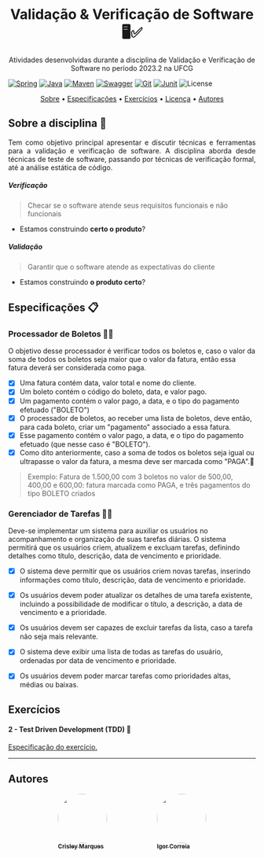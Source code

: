 <h1 align="center"> 
	Validação & Verificação de Software 🖥✅
</h1> 


<p align="center"> 
	Atividades desenvolvidas durante a disciplina de Validação e Verificação de Software no período 2023.2 na UFCG
</p>

[![Spring](https://img.shields.io/badge/Spring-6DB33F?style=for-the-badge&logo=spring&logoColor=white)](https://spring.io/)
[![Java](https://img.shields.io/badge/Java-ED8B00?style=for-the-badge&logo=java&logoColor=white)](https://www.java.com/pt-BR/)
[![Maven](https://img.shields.io/badge/Maven-C71A36?style=for-the-badge&logo=apache-maven&logoColor=white)](https://maven.apache.org/)
[![Swagger](https://img.shields.io/badge/Swagger-85EA2D?style=for-the-badge&logo=swagger&logoColor=black)](https://swagger.io/)
[![Git](https://img.shields.io/badge/Git-F05032?style=for-the-badge&logo=git&logoColor=white)](https://git-scm.com/)
[![Junit]( https://img.shields.io/badge/Junit-25A162?style=for-the-badge&logo=junit5&logoColor=white)](https://junit.org/junit5/)
![License](https://img.shields.io/badge/License-MIT-000000?style=for-the-badge)


<p align="center">
  <a href="#sobre-a-disciplina">Sobre</a> •
  <a href="#especificações-">Especificações</a> •
  <a href="#exercicios-">Exercícios</a> •
  <a href="#licença-">Licença</a> •
  <a href="#autores">Autores</a>
</p>

## Sobre a disciplina 📌
<p align="justify">
Tem como objetivo principal apresentar e discutir técnicas e ferramentas para a validação e verificação de software. A disciplina aborda desde técnicas de teste de software, passando por técnicas de verificação formal, até a análise estática de código. 

##### Verificação
> Checar se o software atende seus requisitos funcionais e não funcionais
- Estamos construindo <b>certo o produto</b>?

##### Validação
> Garantir que o software atende as expectativas do cliente
- Estamos construindo <b>o produto certo</b>?

</p>

## Especificações 📋
### Processador de Boletos 🧾💸

O objetivo desse processador é verificar todos os boletos e, caso o valor da soma de todos os boletos seja maior que o valor da fatura, então essa fatura deverá ser considerada como paga.

- [x]  Uma fatura contém data, valor total e nome do cliente.
- [x]  Um boleto contém o código do boleto, data, e valor pago.
- [x]  Um pagamento contém o valor pago, a data, e o tipo do pagamento efetuado ("BOLETO")
- [x]  O processador de boletos, ao receber uma lista de boletos, deve então, para cada boleto, criar um "pagamento" associado a essa fatura.
- [x]  Esse pagamento contém o valor pago, a data, e o tipo do pagamento efetuado (que nesse caso é "BOLETO").
- [x]  Como dito anteriormente, caso a soma de todos os boletos seja igual ou ultrapasse o valor da fatura, a mesma deve ser marcada como "PAGA".📑
> Exemplo: Fatura de 1.500,00 com 3 boletos no valor de 500,00, 400,00 e 600,00: fatura marcada como PAGA, e três pagamentos do tipo BOLETO criados

### Gerenciador de Tarefas 📅📝
Deve-se implementar um sistema para auxiliar os usuários no acompanhamento e organização de suas tarefas diárias. O sistema permitirá que os usuários criem, atualizem e excluam tarefas, definindo detalhes como título, descrição, data de vencimento e prioridade.

- [x]  O sistema deve permitir que os usuários criem novas tarefas, inserindo informações como título, descrição, data de vencimento e prioridade.

- [x]  Os usuários devem poder atualizar os detalhes de uma tarefa existente, incluindo a possibilidade de modificar o título, a descrição, a data de vencimento e a prioridade.

- [x]  Os usuários devem ser capazes de excluir tarefas da lista, caso a tarefa não seja mais relevante.

- [x]  O sistema deve exibir uma lista de todas as tarefas do usuário, ordenadas por data de vencimento e prioridade.

- [x]  Os usuários devem poder marcar tarefas como prioridades altas, médias ou baixas.


## Exercícios 
#### 2 - Test Driven Development (TDD) 🧪
[Especificação do exercício.](https://docs.google.com/document/d/14d-A6nhw6KBR0zRqH85oNRkDGlSUOKQ73_YKYMgvjRQ/edit?usp=sharing)

---

## Autores
<div style="display:flex; justify-content:space-evenly">
  <div>
    <a href="https://github.com/crisleymarques">
      <img style="border-radius: 50%" src="https://avatars.githubusercontent.com/u/44072771?v=4" width="100px;" alt="">
      <br>
      <sub><b>Crisley Marques</b></sub>
    </a> 
  </div>

  <div>
    <a href="https://github.com/igor-correia">
      <img style="border-radius: 50%" src="https://avatars.githubusercontent.com/u/64588244?v=4" width="100px;" alt="">
      <br>
      <sub><b>Igor Correia</b></sub>
    </a> 
  </div>
</div>
